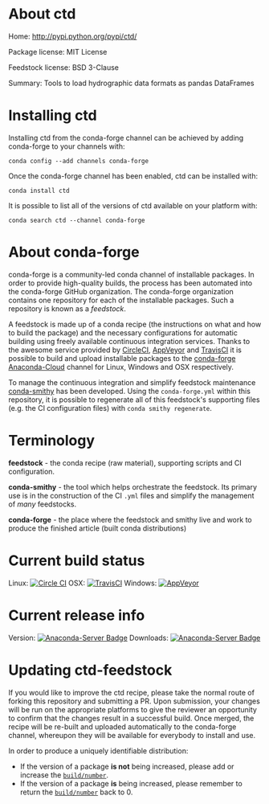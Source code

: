 About ctd
=========

Home: http://pypi.python.org/pypi/ctd/

Package license: MIT License

Feedstock license: BSD 3-Clause

Summary: Tools to load hydrographic data formats as pandas DataFrames



Installing ctd
==============

Installing ctd from the conda-forge channel can be achieved by adding conda-forge to your channels with:

```
conda config --add channels conda-forge
```

Once the conda-forge channel has been enabled, ctd can be installed with:

```
conda install ctd
```

It is possible to list all of the versions of ctd available on your platform with:

```
conda search ctd --channel conda-forge
```


About conda-forge
=================

conda-forge is a community-led conda channel of installable packages.
In order to provide high-quality builds, the process has been automated into the
conda-forge GitHub organization. The conda-forge organization contains one repository 
for each of the installable packages. Such a repository is known as a *feedstock*.

A feedstock is made up of a conda recipe (the instructions on what and how to build
the package) and the necessary configurations for automatic building using freely
available continuous integration services. Thanks to the awesome service provided by
[CircleCI](https://circleci.com/), [AppVeyor](http://www.appveyor.com/)
and [TravisCI](https://travis-ci.org/) it is possible to build and upload installable
packages to the [conda-forge](https://anaconda.org/conda-forge)
[Anaconda-Cloud](http://docs.anaconda.org/) channel for Linux, Windows and OSX respectively.

To manage the continuous integration and simplify feedstock maintenance
[conda-smithy](http://github.com/conda-forge/conda-smithy) has been developed.
Using the ``conda-forge.yml`` within this repository, it is possible to regenerate all of
this feedstock's supporting files (e.g. the CI configuration files) with ``conda smithy regenerate``.


Terminology
===========

**feedstock** - the conda recipe (raw material), supporting scripts and CI configuration.

**conda-smithy** - the tool which helps orchestrate the feedstock.
                   Its primary use is in the construction of the CI ``.yml`` files
                   and simplify the management of *many* feedstocks.

**conda-forge** - the place where the feedstock and smithy live and work to
                  produce the finished article (built conda distributions)

Current build status
====================

Linux: [![Circle CI](https://circleci.com/gh/conda-forge/ctd-feedstock.svg?style=svg)](https://circleci.com/gh/conda-forge/ctd-feedstock)
OSX: [![TravisCI](https://travis-ci.org/conda-forge/ctd-feedstock.svg?branch=master)](https://travis-ci.org/conda-forge/ctd-feedstock) 
Windows: [![AppVeyor](https://ci.appveyor.com/api/projects/status/github/conda-forge/ctd-feedstock?svg=True)](https://ci.appveyor.com/project/conda-forge/ctd-feedstock/branch/master)

Current release info
====================
Version: [![Anaconda-Server Badge](https://anaconda.org/conda-forge/ctd/badges/version.svg)](https://anaconda.org/conda-forge/ctd)
Downloads: [![Anaconda-Server Badge](https://anaconda.org/conda-forge/ctd/badges/downloads.svg)](https://anaconda.org/conda-forge/ctd)


Updating ctd-feedstock
======================

If you would like to improve the ctd recipe, please take the normal
route of forking this repository and submitting a PR. Upon submission, your changes will
be run on the appropriate platforms to give the reviewer an opportunity to confirm that the
changes result in a successful build. Once merged, the recipe will be re-built and uploaded
automatically to the conda-forge channel, whereupon they will be available for everybody to
install and use.

In order to produce a uniquely identifiable distribution:
 * If the version of a package **is not** being increased, please add or increase
   the [``build/number``](http://conda.pydata.org/docs/building/meta-yaml.html#build-number-and-string). 
 * If the version of a package **is** being increased, please remember to return
   the [``build/number``](http://conda.pydata.org/docs/building/meta-yaml.html#build-number-and-string)
   back to 0.
